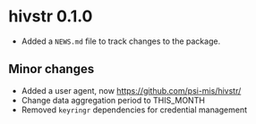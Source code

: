 # hivstr 0.1.0

* Added a `NEWS.md` file to track changes to the package.

## Minor changes

* Added a user agent, now https://github.com/psi-mis/hivstr/
* Change data aggregation period to THIS_MONTH
* Removed `keyringr` dependencies for credential management

